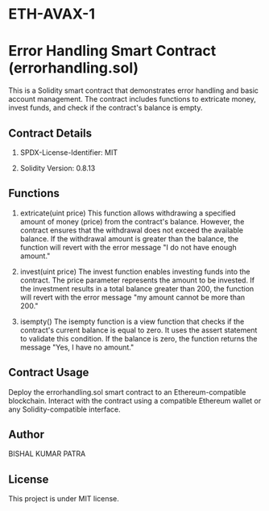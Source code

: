# ETH-AVAX-1

# Error Handling Smart Contract (errorhandling.sol)

This is a Solidity smart contract that demonstrates error handling and basic account management. The contract includes functions to extricate money, invest funds, and check if the contract's balance is empty.

## Contract Details

1. SPDX-License-Identifier: MIT
   
2. Solidity Version: 0.8.13
   
## Functions

1. extricate(uint price)
This function allows withdrawing a specified amount of money (price) from the contract's balance. However, the contract ensures that the withdrawal does not exceed the available balance. If the withdrawal amount is greater than the balance, the function will revert with the error message "I do not have enough amount."

2. invest(uint price)
The invest function enables investing funds into the contract. The price parameter represents the amount to be invested. If the investment results in a total balance greater than 200, the function will revert with the error message "my amount cannot be more than 200."

3. isempty()
The isempty function is a view function that checks if the contract's current balance is equal to zero. It uses the assert statement to validate this condition. If the balance is zero, the function returns the message "Yes, I have no amount."

## Contract Usage

Deploy the errorhandling.sol smart contract to an Ethereum-compatible blockchain.
Interact with the contract using a compatible Ethereum wallet or any Solidity-compatible interface.

## Author

BISHAL KUMAR PATRA

## License
This project is under MIT license.
